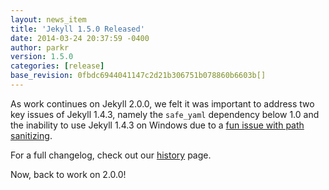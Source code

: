 ```yaml
---
layout: news_item
title: 'Jekyll 1.5.0 Released'
date: 2014-03-24 20:37:59 -0400
author: parkr
version: 1.5.0
categories: [release]
base_revision: 0fbdc6944041147c2d21b306751b078860b6603b[]
---
```


<!--original
---
layout: news_item
title: 'Jekyll 1.5.0 Released'
date: 2014-03-24 20:37:59 -0400
author: parkr
version: 1.5.0
categories: [release]
---
-->

As work continues on Jekyll 2.0.0, we felt it was important to address two key
issues of Jekyll 1.4.3, namely the `safe_yaml` dependency below 1.0 and the
inability to use Jekyll 1.4.3 on Windows due to a [fun issue with path sanitizing][].

<!--original
As work continues on Jekyll 2.0.0, we felt it was important to address two key
issues of Jekyll 1.4.3, namely the `safe_yaml` dependency below 1.0 and the
inability to use Jekyll 1.4.3 on Windows due to a [fun issue with path sanitizing][].
-->

For a full changelog, check out our [history][] page.

<!--original
For a full changelog, check out our [history][] page.
-->

Now, back to work on 2.0.0!

<!--original
Now, back to work on 2.0.0!
-->

[fun issue with path sanitizing]: https://github.com/jekyll/jekyll/issues/1948
[history]: /docs/history/#v1-5-0

<!--original
[fun issue with path sanitizing]: https://github.com/jekyll/jekyll/issues/1948
[history]: /docs/history/#v1-5-0
-->
